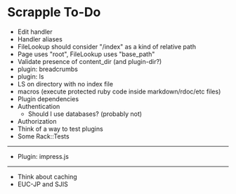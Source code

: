 Scrapple To-Do
==============

* Edit handler
* Handler aliases
* FileLookup should consider "/index" as a kind of relative path
* Page uses "root", FileLookup uses "base_path"
* Validate presence of content_dir (and plugin-dir?)
* plugin: breadcrumbs
* plugin: ls
* LS on directory with no index file
* macros (execute protected ruby code inside markdown/rdoc/etc files)
* Plugin dependencies
* Authentication
    * Should I use databases? (probably not)
* Authorization
* Think of a way to test plugins
* Some Rack::Tests

----

* Plugin: impress.js

----

* Think about caching
* EUC-JP and SJIS
